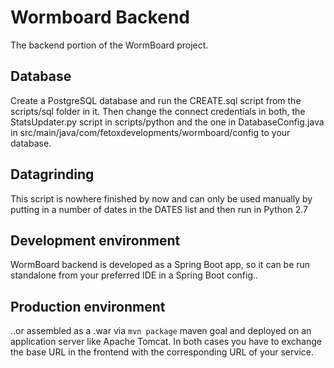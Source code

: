 # Wormboard Backend

The backend portion of the WormBoard project. 

## Database

Create a PostgreSQL database and run the CREATE.sql script from the scripts/sql folder in it. Then change the connect credentials in both,
the StatsUpdater.py script in scripts/python and the one in DatabaseConfig.java in src/main/java/com/fetoxdevelopments/wormboard/config to
your database.

## Datagrinding

This script is nowhere finished by now and can only be used manually by putting in a number of dates in the DATES list and then run in Python 2.7

## Development environment

WormBoard backend is developed as a Spring Boot app, so it can be run standalone from your preferred IDE in a Spring Boot config.. 

## Production environment

..or assembled as a .war via `mvn package` maven goal and deployed on an application server like Apache Tomcat. In both cases
you have to exchange the base URL in the frontend with the corresponding URL of your service.

